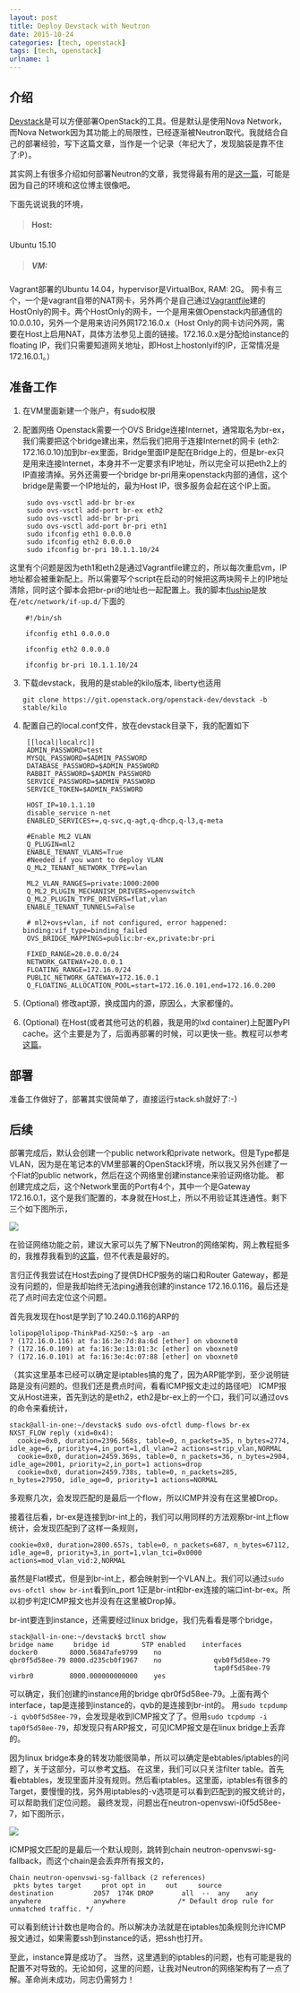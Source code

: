 ```yaml
---
layout: post
title: Deploy Devstack with Neutron
date: 2015-10-24
categories: [tech, openstack]
tags: [tech, openstack]
urlname: 1
---
```


## 介绍

[Devstack](http://docs.openstack.org/developer/devstack/)是可以方便部署OpenStack的工具。但是默认是使用Nova Network，而Nova Network因为其功能上的局限性，已经逐渐被Neutron取代。我就结合自己的部署经验，写下这篇文章，当作是一个记录（年纪大了，发现脑袋是靠不住了:P）。

<!-- more -->

其实网上有很多介绍如何部署Neutron的文章，我觉得最有用的是[这一篇](http://xiaoquqi.github.io/blog/2015/09/03/devstack-guide/)，可能是因为自己的环境和这位博主很像吧。

下面先说说我的环境，

> #### Host: 
Ubuntu 15.10

> ##### VM: 
Vagrant部署的Ubuntu 14.04，hypervisor是VirtualBox, RAM: 2G。
网卡有三个，一个是vagrant自带的NAT网卡，另外两个是自己通过[Vagrantfile](https://drive.google.com/file/d/0B33oO277eVsLZzkyYTR3VGxza2M/view?usp=sharing)建的HostOnly的网卡。两个HostOnly的网卡，一个是用来做Openstack内部通信的10.0.0.10，另外一个是用来访问外网172.16.0.x（Host Only的网卡访问外网，需要在Host上启用NAT，具体方法参见上面的链接。172.16.0.x是分配给instance的floating IP，我们只需要知道网关地址，即Host上hostonlyif的IP，正常情况是172.16.0.1。）

## 准备工作

1. 在VM里面新建一个账户，有sudo权限

2. 配置网络
Openstack需要一个OVS Bridge连接Internet，通常取名为br-ex，我们需要把这个bridge建出来，然后我们把用于连接Internet的网卡 (eth2: 172.16.0.10)加到br-ex里面，Bridge里面IP是配在Bridge上的，但是br-ex只是用来连接Internet，本身并不一定要求有IP地址，所以完全可以把eth2上的IP直接清掉。另外还需要一个bridge br-pri用来openstack内部的通信，这个bridge是需要一个IP地址的，最为Host IP，很多服务会起在这个IP上面。

        sudo ovs-vsctl add-br br-ex
        sudo ovs-vsctl add-port br-ex eth2
        sudo ovs-vsctl add-br br-pri
        sudo ovs-vsctl add-port br-pri eth1
        sudo ifconfig eth1 0.0.0.0
        sudo ifconfig eth2 0.0.0.0
        sudo ifconfig br-pri 10.1.1.10/24
    
这里有个问题是因为eth1和eth2是通过Vagrantfile建立的，所以每次重启vm，IP地址都会被重新配上。所以需要写个script在启动的时候把这两块网卡上的IP地址清除，同时这个脚本会把br-pri的地址也一起配置上。我的脚本[fluship](https://drive.google.com/file/d/0B33oO277eVsLVUJTbWozZjRNTlk/view?usp=sharing)是放在`/etc/network/if-up.d/`下面的

        #!/bin/sh

        ifconfig eth1 0.0.0.0

        ifconfig eth2 0.0.0.0

        ifconfig br-pri 10.1.1.10/24
    
3. 下载devstack，我用的是stable的kilo版本, liberty也适用

     `git clone https://git.openstack.org/openstack-dev/devstack -b stable/kilo`
     
4. 配置自己的local.conf文件，放在devstack目录下，我的配置如下

        [[local|localrc]]
        ADMIN_PASSWORD=test
        MYSQL_PASSWORD=$ADMIN_PASSWORD
        DATABASE_PASSWORD=$ADMIN_PASSWORD
        RABBIT_PASSWORD=$ADMIN_PASSWORD
        SERVICE_PASSWORD=$ADMIN_PASSWORD
        SERVICE_TOKEN=$ADMIN_PASSWORD

        HOST_IP=10.1.1.10
        disable_service n-net
        ENABLED_SERVICES+=,q-svc,q-agt,q-dhcp,q-l3,q-meta
        
        #Enable ML2 VLAN
        Q_PLUGIN=ml2
        ENABLE_TENANT_VLANS=True
        #Needed if you want to deploy VLAN
        Q_ML2_TENANT_NETWORK_TYPE=vlan
        
        ML2_VLAN_RANGES=private:1000:2000
        Q_ML2_PLUGIN_MECHANISM_DRIVERS=openvswitch
        Q_ML2_PLUGIN_TYPE_DRIVERS=flat,vlan
        ENABLE_TENANT_TUNNELS=False
        
        # ml2+ovs+vlan, if not configured, error happened: binding:vif_type=binding_failed
        OVS_BRIDGE_MAPPINGS=public:br-ex,private:br-pri
        
        FIXED_RANGE=20.0.0.0/24
        NETWORK_GATEWAY=20.0.0.1
        FLOATING_RANGE=172.16.0/24
        PUBLIC_NETWORK_GATEWAY=172.16.0.1
        Q_FLOATING_ALLOCATION_POOL=start=172.16.0.101,end=172.16.0.200

5. (Optional) 修改apt源，换成国内的源，原因么，大家都懂的。

6. (Optional) 在Host(或者其他可达的机器，我是用的lxd container)上配置PyPI cache。这个主要是为了，后面再部署的时候，可以更快一些。教程可以参考[这篇](http://doc.devpi.net/latest/quickstart-pypimirror.html)。
 
## 部署

准备工作做好了，部署其实很简单了，直接运行stack.sh就好了:-)

## 后续

部署完成后，默认会创建一个public network和private network。但是Type都是VLAN，因为是在笔记本的VM里部署的OpenStack环境，所以我又另外创建了一个Flat的public network，然后在这个网络里创建instance来验证网络功能。
都创建完成之后，这个Network里面的Port有4个，其中一个是Gateway 172.16.0.1，这个是我们配置的，本身就在Host上，所以不用验证其连通性。剩下三个如下图所示，

![](Deploy-Devstack-With-neutron/Devstack_network_ports.png)

在验证网络功能之前，建议大家可以先了解下Neutron的网络架构，网上教程挺多的，我推荐我看到的[这篇](https://yeasy.gitbooks.io/openstack_understand_neutron/content/vlan_mode/network_node.html)，但不代表是最好的。

言归正传我尝试在Host去ping了提供DHCP服务的端口和Router Gateway，都是没有问题的，但是我却始终无法ping通我创建的instance 172.16.0.116。最后还是花了点时间去定位这个问题。

首先我发现在host是学到了10.240.0.116的ARP的

    lolipop@lolipop-ThinkPad-X250:~$ arp -an
    ? (172.16.0.116) at fa:16:3e:7d:8a:6d [ether] on vboxnet0
    ? (172.16.0.109) at fa:16:3e:13:01:3c [ether] on vboxnet0
    ? (172.16.0.101) at fa:16:3e:4c:07:88 [ether] on vboxnet0

（其实这里基本已经可以确定是iptables搞的鬼了，因为ARP能学到，至少说明链路是没有问题的。但我们还是费点时间，看看ICMP报文走过的路径吧）
ICMP报文从Host进来，首先到达的是eth2，eth2是br-ex上的一个口，我们可以通过ovs的命令来看统计，

    stack@all-in-one:~/devstack$ sudo ovs-ofctl dump-flows br-ex
    NXST_FLOW reply (xid=0x4):
      cookie=0x0, duration=2396.568s, table=0, n_packets=35, n_bytes=2774, idle_age=6, priority=4,in_port=1,dl_vlan=2 actions=strip_vlan,NORMAL
      cookie=0x0, duration=2459.369s, table=0, n_packets=36, n_bytes=2904, idle_age=2001, priority=2,in_port=1 actions=drop
      cookie=0x0, duration=2459.738s, table=0, n_packets=285, n_bytes=27950, idle_age=0, priority=1 actions=NORMAL

多观察几次，会发现匹配的是最后一个flow，所以ICMP并没有在这里被Drop。

接着往后看，br-ex是连接到br-int上的，我们可以用同样的方法观察br-int上flow统计，会发现匹配到了这样一条规则，

    cookie=0x0, duration=2800.657s, table=0, n_packets=687, n_bytes=67112, idle_age=0, priority=3,in_port=1,vlan_tci=0x0000 actions=mod_vlan_vid:2,NORMAL

虽然是Flat模式，但是到br-int上，都会映射到一个VLAN上。我们可以通过`sudo ovs-ofctl show br-int`看到in_port 1正是br-int和br-ex连接的端口int-br-ex。所以初步判定ICMP报文也并没有在这里被Drop掉。

br-int要连到instance，还需要经过linux bridge，我们先看看是哪个bridge，

    stack@all-in-one:~/devstack$ brctl show
    bridge name	    bridge id	     STP enabled	interfaces
    docker0        8000.56847afe9799    no		
    qbr0f5d58ee-79 8000.d235cb0f1967    no             qvb0f5d58ee-79
                                                       tap0f5d58ee-79
    virbr0         8000.000000000000    yes

可以确定，我们创建的instance用的bridge qbr0f5d58ee-79。上面有两个interface，tap是连接到instance的，qvb的是连接到br-int的。
用`sudo tcpdump -i qvb0f5d58ee-79`，会发现是收到ICMP报文了了。但用`sudo tcpdump -i tap0f5d58ee-79`，却发现只有ARP报文，可见ICMP报文是在linux bridge上丢弃的。

因为linux bridge本身的转发功能很简单，所以可以确定是ebtables/iptables的问题了，关于这部分，可以参考[文档](http://ebtables.netfilter.org/br_fw_ia/br_fw_ia.html)。
在这里，我们可以只关注filter table。首先看ebtables，发现里面并没有规则。然后看iptables。这里面，iptables有很多的Target，要慢慢的找，另外用iptables的-v选项是可以看到匹配到的报文统计的，可以帮助我们定位问题。
最终发现，问题出在neutron-openvswi-i0f5d58ee-7，如下图所示，

![](Deploy-Devstack-With-neutron/Devstack_iptables.png)

ICMP报文匹配的是最后一个默认规则，跳转到chain neutron-openvswi-sg-fallback，而这个chain是会丢弃所有报文的，

    Chain neutron-openvswi-sg-fallback (2 references)
     pkts bytes target     prot opt in     out     source               destination          2057  174K DROP       all  --  any    any     anywhere             anywhere             /* Default drop rule for unmatched traffic. */

可以看到统计计数也是吻合的。所以解决办法就是在iptables加条规则允许ICMP报文通过，如果需要ssh到instance的话，把ssh也打开。

至此，instance算是成功了。
当然，这里遇到的iptables的问题，也有可能是我的配置不对导致的。无论如何，这里的问题，让我对Neutron的网络架构有了一点了解。革命尚未成功，同志仍需努力！


